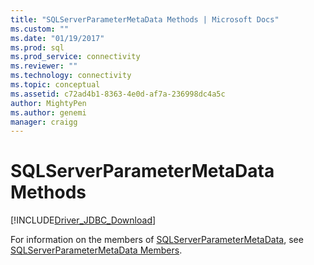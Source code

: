 ```yaml
---
title: "SQLServerParameterMetaData Methods | Microsoft Docs"
ms.custom: ""
ms.date: "01/19/2017"
ms.prod: sql
ms.prod_service: connectivity
ms.reviewer: ""
ms.technology: connectivity
ms.topic: conceptual
ms.assetid: c72ad4b1-8363-4e0d-af7a-236998dc4a5c
author: MightyPen
ms.author: genemi
manager: craigg
---
```

# SQLServerParameterMetaData Methods
[!INCLUDE[Driver_JDBC_Download](../../../includes/driver_jdbc_download.md)]

  For information on the members of [SQLServerParameterMetaData](../../../connect/jdbc/reference/sqlserverparametermetadata-class.md), see [SQLServerParameterMetaData Members](../../../connect/jdbc/reference/sqlserverparametermetadata-members.md).  
  
  
